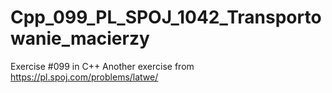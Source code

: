 # Cpp_099_PL_SPOJ_1042_Transportowanie_macierzy
Exercise #099 in C++
Another exercise from https://pl.spoj.com/problems/latwe/
